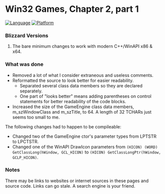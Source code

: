 # Win32 Games, Chapter 2, part 1
[![Language](https://img.shields.io/badge/Language%20-C++-blue.svg)](https://github.com/GeorgePimpleton/Win32-games/)
[![Platform](https://img.shields.io/badge/Platform%20-Win32-blue.svg)](https://github.com/GeorgePimpleton/Win32-games/)

### Blizzard Versions
1. The bare minimum changes to work with modern C++/WinAPI x86 & x64.

### What was done
- Removed a lot of what I consider extraneous and useless comments.
- Reformatted the source to look better for easier readability.
   - Separated several class data members so they are declared separately.
   - One part of "looks better" means adding parentheses on control statements for better readability of the code blocks.
- Increased the size of the GameEngine class data members, m_szWindowClass and m_szTitle, to 64.  A length of 32 TCHARs just seems too small to me.

The following changes had to happen to be compileable:
+ Changed two of the GameEngine ctor's parameter types from LPTSTR to LPCTSTR.
+ Changed one of the WinAPI DrawIcon parameters from `(HICON) (WORD) GetClassLong(hWindow, GCL_HICON)` to `(HICON) GetClassLongPtr(hWindow, GCLP_HICON)`.

### Notes
There may be links to websites or internet sources in these pages and source code. Links can go stale. A search engine is your friend.

